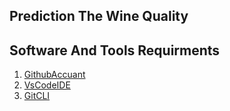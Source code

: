 ## Prediction The Wine Quality

## Software And Tools Requirments

1. [GithubAccuant](https://github.com)
2. [VsCodeIDE](https://code.visualstudio.com/)
3. [GitCLI](https://git-scm.com/book/en/v2/Getting-Started-the-Cpmmand-Line)
